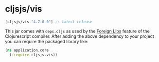 # cljsjs/vis

[](dependency)
```clojure
[cljsjs/vis "4.7.0-0"] ;; latest release
```
[](/dependency)

This jar comes with `deps.cljs` as used by the [Foreign Libs][flibs] feature
of the Clojurescript compiler. After adding the above dependency to your project
you can require the packaged library like:

```clojure
(ns application.core
  (:require cljsjs.vis))
```

[flibs]: https://github.com/clojure/clojurescript/wiki/Foreign-Dependencies
